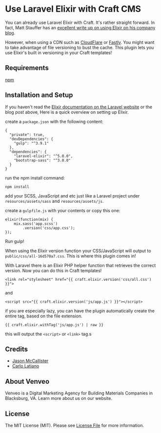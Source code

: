 # Use Laravel Elixir with Craft CMS

You can already use Laravel Elixir with Craft. It's rather straight forward. In fact, Matt Stauffer has an [excellent write up on using Elixir on his company blog](http://blog.tighten.co/setting-up-your-first-vuejs-site-using-laravel-elixir-and-vueify?utm_source=github.com/venveo/craft-elixir).

However, when using a CDN such as [CloudFlare](https://www.cloudflare.com/) or [Fastly](https://www.fastly.com/). You might want to take advantage of file versioning to bust the cache. This plugin lets you use Elixir's built in versioning in your Craft templates!

## Requirements

[npm](https://www.npmjs.com/)

## Installation and Setup

If you haven't read the [Elixir documentation on the Laravel website](https://laravel.com/docs/master/elixir) or the blog post above, Here is a quick overview  on setting up Elixir.

create a `package.json` with the following content:

```
{
  "private": true,
  "devDependencies": {
    "gulp": "^3.9.1"
  },
  "dependencies": {
    "laravel-elixir": "^5.0.0",
    "bootstrap-sass": "^3.0.0"
  }
}
```

run the npm install command:

`npm install`

add your SCSS, JavaScript and etc just like a Laravel project under `resources/assets/sass` and `resources/assets/js`.

create a `gulpfile.js` with your contents or copy this one:

```
elixir(function(mix) {
    mix.sass('app.scss')
        .version('css/app.css');
});
```

Run gulp!

When using the Elixir version function your CSS/JavaScript will output to `public/css/all-16d570a7.css`.  This is where this plugin comes in!

With Laravel there is an Elixir PHP helper function that retrieves the correct version. Now you can do this in Craft templates!

`<link rel="stylesheet" href="{{ craft.elixir.version('css/all.css') }}">`

and

`<script src="{{ craft.elixir.version('js/app.js') }}"></script>`

if you are especially lazy, you can have the plugin automatically create the entire tag, based on the file extension.

`{{ craft.elixir.withTag('js/app.js') | raw }}`

this will output the `<script>` or `<link>` tag.s

## Credits

* [Jason McCallister](https://github.com/themccallister)
* [Carlo Latiano](https://github.com/carlolaitano)

## About Venveo

Venveo is a Digital Marketing Agency for Building Materials Companies in Blacksburg, VA. Learn more about us on our website.

## License

The MIT License (MIT). Please see [License File](LICENSE.md) for more information.
